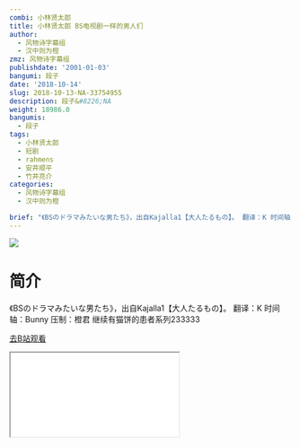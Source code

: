 ```yaml
---
combi: 小林贤太郎
title: 小林贤太郎 BS电视剧一样的男人们
author:
  - 风物诗字幕组
  - 汉中则为橙
zmz: 风物诗字幕组
publishdate: '2001-01-03'
bangumi: 段子
date: '2018-10-14'
slug: 2018-10-13-NA-33754955
description: 段子&#8226;NA
weight: 18986.0
bangumis:
  - 段子
tags:
  - 小林贤太郎
  - 短剧
  - rahmens
  - 安井顺平
  - 竹井亮介
categories:
  - 风物诗字幕组
  - 汉中则为橙

brief: "《BSのドラマみたいな男たち》，出自Kajalla1【大人たるもの】。 翻译：K 时间轴：Bunny 压制：橙君 继续有猫饼的患者系列233333"
---
```

![](https://i.imgur.com/a3AX0jR.jpg)
# 简介  
《BSのドラマみたいな男たち》，出自Kajalla1【大人たるもの】。
翻译：K 时间轴：Bunny 压制：橙君
继续有猫饼的患者系列233333  

[去B站观看](https://www.bilibili.com/video/av33754955/)
<div class ="resp-container"><iframe class="testiframe" src="//player.bilibili.com/player.html?aid=33754955"", scrolling="no", allowfullscreen="true" > </iframe></div> 
